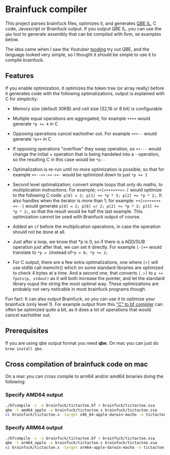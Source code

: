 # Brainfuck compiler

This project parses brainfuck files, optimizes it, and generates [QBE IL](https://c9x.me/compile/doc/il.html), C code, Javascript or Brainfuck output. If you output QBE IL, you can use the `qbe` tool to generate assembly that can be compiled with llvm, se examples below.

The idea came when I saw the Youtuber [tsoding](https://www.youtube.com/watch?v=JTjNoejn4iA) try out QBE, and the language looked very simple, so I thought it should be simple to use it to compile brainfuck.

## Features

If you enable optimization, it optimizes the token tree (or array really) before it generates code with the following optimalizations, output is explained with C for simplicity:

- Memory size (default 30KB) and cell size (32,16 or 8 bit) is configurable

- Multiple equal operations are aggregated, for example `++++` would generate `*p += 4` in C

- Opposing operations cancel eachother out. For example `+++--` would generate `*p++` in C

- If opposing operations "overflow" they swap operation, so `++---` would change the initial + operation that is being handeled into a - operation, so the resulting C in this case would be `*p--`

- Optimalization is re-run until no more optimization is possible, so that for example `++-->+->+->+-` would be optimized down to just `*p += 3`

- Second level optimalization; convert simple loops that only do maths, to multiplication instructions. For example; `++[>+++>++<<-]` would optimize to the following C code: `p[0] = 2; p[1] += *p * 3; p[2] += *p * 2;`. It also handles when the iterator is more than 1; for example: `++[>>+++>++<<--]` would generate `p[0] = 2; p[0] =/ 2; p[2] += *p * 3; p[3] += *p * 2;`, so that the result would be half the last example. This optimization cannot be used with Brainfuck output of course.

- Added an `if` before the multiplication operations, in case the operation should not be done at all.

- Just after a loop, we know that *p is 0, so if there is a ADD/SUB operation just after that, we can set it directly. For example `[-]++` would translate to `*p = 2`instead of`*p = 0; *p += 2;`

- For C output, there are a few extra optimalizations, one where `[>]` will use stdlib call memchr() which on some standard libraries are optimized to check 4 bytes at a time. And a second one, that converts `[.>]` to `p += fputs(p, stdout)` as it will both increase the pointer, and let the standard library ouput the string the most optimal way. These optimizations are probably not very noticable in most brainfuck programs though.

Fun fact: It can also output Brainfuck, so you can use it to optimize your brainfuck (only level 1). For example output from this ["C" to bf compiler](https://github.com/elikaski/BF-it) can often be optimized quite a bit, as it does a lot of operations that would cancel eachother out.

## Prerequisites

If you are using qbe output format you need **qbe**. On mac you can just do `brew install qbe`.

## Cross compilation of brainfuck code on mac

On a mac you can cross compile to arm64 and/or amd64 binaries doing the following:

### Specify AMD64 output

```bash
./bfcompile -c -o brainfuck/tictactoe.bf > brainfuck/tictactoe.ssa
qbe -t amd64_apple -o brainfuck/tictactoe.s brainfuck/tictactoe.ssa
cc brainfuck/tictactoe.s -target x86_64-apple-darwin-macho -o tictactoe_amd64
```

### Specify ARM64 output

```bash
./bfcompile -c -o brainfuck/tictactoe.bf > brainfuck/tictactoe.ssa
qbe -t arm64_apple -o brainfuck/tictactoe.s brainfuck/tictactoe.ssa
cc brainfuck/tictactoe.s -target arm64-apple-darwin-macho -o tictactoe_arm64
```
